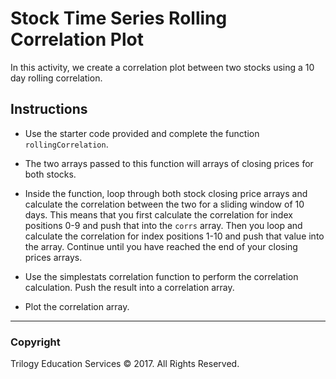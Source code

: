 # Stock Time Series Rolling Correlation Plot

In this activity, we create a correlation plot between two stocks using a 10 day rolling correlation.

## Instructions

* Use the starter code provided and complete the function `rollingCorrelation`.

* The two arrays passed to this function will arrays of closing prices for both stocks.

* Inside the function, loop through both stock closing price arrays and calculate the correlation between the two for a sliding window of 10 days. This means that you first calculate the correlation for index positions 0-9 and push that into the `corrs` array. Then you loop and calculate the correlation for index positions 1-10 and push that value into the array. Continue until you have reached the end of your closing prices arrays.

* Use the simplestats correlation function to perform the correlation calculation. Push the result into a correlation array.

* Plot the correlation array.

- - -

### Copyright

Trilogy Education Services © 2017. All Rights Reserved.
